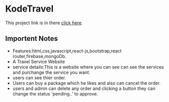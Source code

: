 # KodeTravel

This project link is in there [click here](https://tourism-website-2e42f.web.app/).

## Importent Notes
* Features:html,css,javascript,react-js,bootstrap,react router,firebase,mongoDb.
* A Travel Service Website
* service details:This is a website where you can see can see the services and purchange the service you want.
* users can see thier order. 
* Users can buy a package which he likes and also can cancel the order.
* users and admin can delete any order and clicking a button they can change the status 'pending..' to approve.
